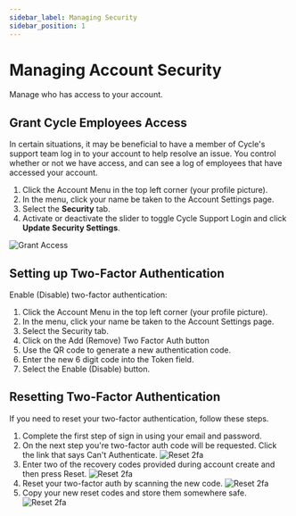 ```yaml
---
sidebar_label: Managing Security
sidebar_position: 1
---
```


# Managing Account Security

Manage who has access to your account.

## Grant Cycle Employees Access

In certain situations, it may be beneficial to have a member of Cycle's support team log in to your account to help resolve an issue. You control whether or not we have access, and can see a log of employees that have accessed your account.

1. Click the Account Menu in the top left corner (your profile picture).
2. In the menu, click your name be taken to the Account Settings page.
3. Select the **Security** tab.
4. Activate or deactivate the slider to toggle Cycle Support Login and click **Update Security Settings**.

![Grant Access](/imgs/accounts/account-management/grant-access.png)

## Setting up Two-Factor Authentication

Enable (Disable) two-factor authentication:

1. Click the Account Menu in the top left corner (your profile picture).
2. In the menu, click your name be taken to the Account Settings page.
3. Select the Security tab.
4. Click on the Add (Remove) Two Factor Auth button
5. Use the QR code to generate a new authentication code.
6. Enter the new 6 digit code into the Token field.
7. Select the Enable (Disable) button.

## Resetting Two-Factor Authentication

If you need to reset your two-factor authentication, follow these steps.

1. Complete the first step of sign in using your email and password.
2. On the next step you're two-factor auth code will be requested. Click the link that says Can't Authenticate.
   ![Reset 2fa](/imgs/accounts/account-management/reset-2fa.png)
3. Enter two of the recovery codes provided during account create and then press Reset.
   ![Reset 2fa](/imgs/accounts/account-management/reset-2fa-2.png)
4. Reset your two-factor auth by scanning the new code.
   ![Reset 2fa](/imgs/accounts/account-management/reset-2fa-3.png)
5. Copy your new reset codes and store them somewhere safe.
   ![Reset 2fa](/imgs/accounts/account-management/reset-2fa-4.png)
